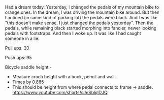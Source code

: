 Had a dream today. Yesterday, I changed the pedals of my mountain bike to orange ones. In the dream, I was driving the mountain bike around. 
But then I noticed (in some kind of parking lot) the pedals were black. And I was like "this doesn't make sense, I just changed the pedals yesterday". Then the pedals, while
remaining black started morphing into fancier, newer looking pedals with footstraps. And then I woke up. It was like I had caught someone in a lie.


Pull ups: 30

Push ups: 95

Bicycle saddle height - 
- Measure croch height with a book, pencil and wall.
- Times by 0.885
- This should be height from where pedal connects to frame -> saddle.
https://www.youtube.com/shorts/sJeSblqIDJQ
